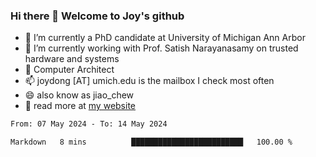 ### Hi there 👋 Welcome to Joy's github

- 🔭 I’m currently a PhD candidate at University of Michigan Ann Arbor
- 🌱 I’m currently working with Prof. Satish Narayanasamy on trusted hardware and systems
- 👯 Computer Architect
- 📫 joydong [AT] umich.edu is the mailbox I check most often
- 😄 also know as jiao_chew
- 💬 read more at [my website](https://joydddd.github.io/)
<!--START_SECTION:waka-->

```txt
From: 07 May 2024 - To: 14 May 2024

Markdown   8 mins          █████████████████████████   100.00 %
```

<!--END_SECTION:waka-->
